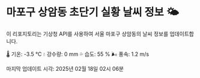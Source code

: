 
# 마포구 상암동 초단기 실황 날씨 정보 🌤️

이 리포지토리는 기상청 API를 사용하여 서울 마포구 상암동의 날씨 정보를 업데이트합니다. 

🌡️ 기온: -3.5 ℃
💧 강수량: 0 mm
💦 습도: 55 %
🌬️ 풍속: 1.2 m/s

마지막 업데이트 시각: 2025년 02월 18일 02시 06분    
